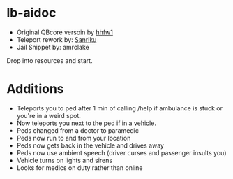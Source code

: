 # lb-aidoc

* Original QBcore versoin by [hhfw1](https://github.com/hhfw1/hh_aidoc)
* Teleport rework by: [Sanriku](https://github.com/Sanriku-Gaming)
* Jail Snippet by: amrclake

Drop into resources and start.

# Additions

* Teleports you to ped after 1 min of calling /help if ambulance is stuck or you're in a weird spot.
* Now teleports you next to the ped if in a vehicle.
* Peds changed from a doctor to paramedic
* Peds now run to and from your location
* Peds now gets back in the vehicle and drives away
* Peds now use ambient speech (driver curses and passenger insults you)
* Vehicle turns on lights and sirens
* Looks for medics on duty rather than online
